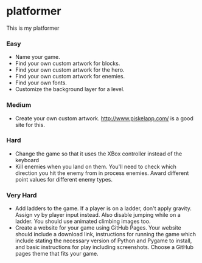 # platformer
This is my platformer


### Easy
- Name your game.
- Find your own custom artwork for blocks.
- Find your own custom artwork for the hero.
- Find your own custom artwork for enemies.
- Find your own fonts.
- Customize the background layer for a level.


### Medium
- Create your own custom artwork. http://www.piskelapp.com/ is a good site for this.


### Hard
- Change the game so that it uses the XBox controller instead of the keyboard
- Kill enemies when you land on them. You'll need to check which direction you hit the enemy from in process enemies. Award different point values for different enemy types.
### Very Hard
- Add ladders to the game. If a player is on a ladder, don't apply gravity. Assign vy by player input instead. Also disable jumping while on a ladder. You should use animated climbing images too.
- Create a website for your game using GitHub Pages. Your website should include a download link, instructions for running the game which include stating the necessary version of Python and Pygame to install, and basic instructions for play including screenshots. Choose a GitHub pages theme that fits your game.
